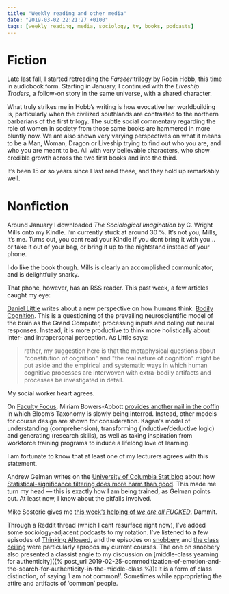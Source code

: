 ```yaml
---
title: "Weekly reading and other media"
date: "2019-03-02 22:21:27 +0100"
tags: [weekly reading, media, sociology, tv, books, podcasts]
---
```


# Fiction

Late last fall, I started retreading the *Farseer* trilogy by Robin Hobb,
this time in audiobook form. Starting in January, I continued with the
*Liveship Traders*, a follow-on story in the same universe, with a shared
character.

What truly strikes me in Hobb’s writing is how evocative her
worldbuilding is, particularly when the civilized southlands are
contrasted to the northern barbarians of the first trilogy. The subtle
social commentary regarding the role of women in society from those same
books are hammered in more bluntly now. We are also shown very varying
perspectives on what it means to be a Man, Woman, Dragon or Liveship
trying to find out who you are, and who you are meant to be. All with very
believable characters, who show credible growth across the two first books
and into the third.

It’s been 15 or so years since I last read these, and they hold up
remarkably well.

# Nonfiction

Around January I downloaded *The Sociological Imagination* by C. Wright
Mills onto my Kindle. I’m currently stuck at around 30 %. It’s not you,
Mills, it’s me. Turns out, you cant read your Kindle if you dont bring it
with you... or take it out of your bag, or bring it up to the nightstand
instead of your phone.

I do like the book though. Mills is clearly an accomplished communicator,
and is delightfully snarky.

That phone, however, has an RSS reader. This past week, a few articles
caught my eye:

[Daniel Little](https://understandingsociety.blogspot.com/) writes about
a new perspective on how humans think: [Bodily
Cognition](https://understandingsociety.blogspot.com/). This is
a questioning of the prevailing neuroscientific model of the brain as the
Grand Computer, processing inputs and doling out neural responses.
Instead, it is more productive to think more holistically about inter- and
intrapersonal perception. As Little says:

> rather, my suggestion here is that the metaphysical questions about
> "constitution of cognition" and "the real nature of cognition" might be
> put aside and the empirical and systematic ways in which human cognitive
> processes are interwoven with extra-bodily artifacts and processes be
> investigated in detail.

My social worker heart agrees.

On [Faculty Focus](https://www.facultyfocus.com/), Miriam Bowers-Abbott
[provides another nail in the
coffin](https://www.facultyfocus.com/articles/course-design-ideas/from-summiting-blooms-to-promoting-lifelong-learning/)
in which Bloom’s Taxonomy is slowly being interred. Instead, other models
for course design are shown for consideration. Kagan's model of
understanding (comprehension), transforming (inductive/deductive logic)
and generating (research skills), as well as taking inspiration from
workforce training programs to induce a lifelong love of learning.

I am fortunate to know that at least one of my lecturers agrees with this
statement.

Andrew Gelman writes on the [University of Columbia Stat
blog](https://statmodeling.stat.columbia.edu/) about how
[Statistical-significance filtering does more harm than
good](https://statmodeling.stat.columbia.edu/2019/02/27/statistical-significance-filtering-is-a-noise-amplifier/).
This made me turn my head — this is exactly how I am being trained, as
Gelman points out. At least now, I know about the pitfalls involved.

Mike Sosteric gives me [this week’s helping of *we are all
FUCKED*](https://theconversation.com/the-red-pill-or-the-blue-pill-endless-consumption-or-sustainable-future-110473).
Dammit.

Through a Reddit thread (which I cant resurface right now), I’ve added
some sociology-adjacent podcasts to my rotation. I’ve listened to a few
episodes of [Thinking Allowed](https://www.bbc.co.uk/programmes/b006qy05),
and the episodes on [snobbery](https://www.bbc.co.uk/programmes/m0002ml7)
and [the class ceiling](https://www.bbc.co.uk/programmes/m000281t) were
particularly apropos my current courses. The one on snobbery also
presented a classist angle to my discussion on [middle-class yearning for
authenticity]({% post_url
2019-02-25-commoditization-of-emotion-and-the-search-for-authenticity-in-the-middle-class
%}): It is a form of class distinction, of saying ‘I am not common!’.
Sometimes while appropriating the attire and artifacts of ‘common’ people.
